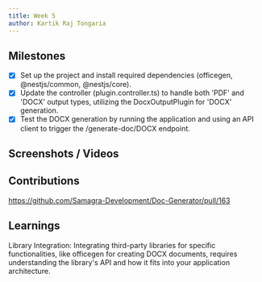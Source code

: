 ```yaml
---
title: Week 5
author: Kartik Raj Tongaria
---
```


## Milestones

- [x] Set up the project and install required dependencies (officegen, @nestjs/common, @nestjs/core).
- [x] Update the controller (plugin.controller.ts) to handle both 'PDF' and 'DOCX' output types, utilizing the DocxOutputPlugin for 'DOCX' generation.
- [x] Test the DOCX generation by running the application and using an API client to trigger the /generate-doc/DOCX endpoint.

## Screenshots / Videos

## Contributions

https://github.com/Samagra-Development/Doc-Generator/pull/163

## Learnings

Library Integration: Integrating third-party libraries for specific functionalities, like officegen for creating DOCX documents, requires understanding the library's API and how it fits into your application architecture.
